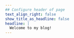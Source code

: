 ```yaml
---
## Configure header of page
text_align_right: false
show_title_as_headline: false
headline: |
  Welcome to my blog!
---
```


<!-- this is a subheadline -->
